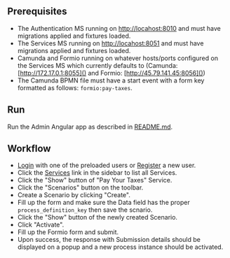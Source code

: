 ## Prerequisites
 - The Authentication MS running on [http://locahost:8010]() and must have migrations applied and fixtures loaded.
 - The Services MS running on [http://locahost:8051]() and must have migrations applied and fixtures loaded.
 - Camunda and Formio running on whatever hosts/ports configured on the Services MS which currently defaults to (Camunda: [http://172.17.0.1:8055]() and Formio: [http://45.79.141.45:8056]())
 - The Camunda BPMN file must have a start event with a form key formatted as follows: `formio:pay-taxes`.

## Run
Run the Admin Angular app as described in [README.md](README.md). 

## Workflow
 - [Login](http://localhost:3000/#/login) with one of the preloaded users or [Register](http://localhost:3000/#/register) a new user.
 - Click the [Services](http://localhost:3000/#/pages/services/list) link in the sidebar to list all Services.
 - Click the "Show" button of "Pay Your Taxes" Service.
 - Click the "Scenarios" button on the toolbar.
 - Create a Scenario by clicking "Create".
 - Fill up the form and make sure the Data field has the proper `process_definition_key` then save the scnario.
 - Click the "Show" button of the newly created Scenario.
 - Click "Activate".
 - Fill up the Formio form and submit. 
 - Upon success, the response with Submission details should be displayed on a popup and a new process instance should be activated.
 